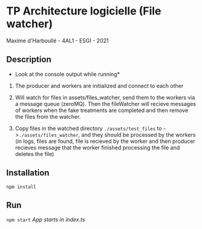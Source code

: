 # TP Architecture logicielle (File watcher)

Maxime d'Harboullé - 4AL1 - ESGI - 2021
## Description
* Look at the console output while running*  

1. The producer and workers are initialized and connect to each other  

2. Will watch for files in assets/files_watcher, send them to the workers via a message queue (zeroMQ). Then the fileWatcher will recieve messages of workers when the fake treatments are completed and then remove the files from the watcher.  

3. Copy files in the watched directory ```./assets/test_files``` to ->```./assets/files_watcher```, and they should be processed by the workers (in logs, files are found, file is recieved by the worker and then producer recieves message that the worker finished processing the file and deletes the file)  


## Installation

```npm install```

## Run

```npm start```
*App starts in index.ts*

